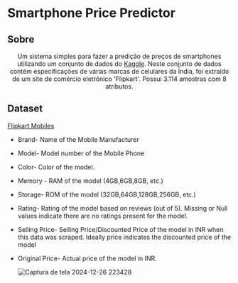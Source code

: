 # Smartphone Price Predictor

## Sobre
<p align="center">
  Um sistema simples para fazer a predição de preços de smartphones utilizando um conjunto de dados
  do <a href="https://www.kaggle.com/">Kaggle</a>. Neste conjunto de dados contém especificações de várias marcas de celulares da Índia, foi extraído de um site de comércio eletrônico 'Flipkart'.
  Possui 3.114 amostras com 8 atributos.
</p>

## Dataset
<a href="https://www.kaggle.com/code/devsubhash/flipkart-mobiles-eda">Flipkart Mobiles</a>
- Brand- Name of the Mobile Manufacturer
- Model- Model number of the Mobile Phone
- Color- Color of the model.
- Memory - RAM of the model (4GB,6GB,8GB, etc.)
- Storage- ROM of the model (32GB,64GB,128GB,256GB, etc.)
- Rating- Rating of the model based on reviews (out of 5). Missing or Null values indicate there are no ratings present for the model.
- Selling Price- Selling Price/Discounted Price of the model in INR when this data was scraped. Ideally price indicates the discounted price of the model
- Original Price- Actual price of the model in INR.



  ![Captura de tela 2024-12-26 223428](https://github.com/user-attachments/assets/81d9c6d1-cbb8-4c4d-9ae1-f1d77e7e3a5c)

